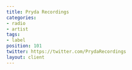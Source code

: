 ```yaml
---
title: Pryda Recordings
categories:
- radio
- artist
tags:
- label
position: 101
twitter: https://twitter.com/PrydaRecordings
layout: client
---
```


